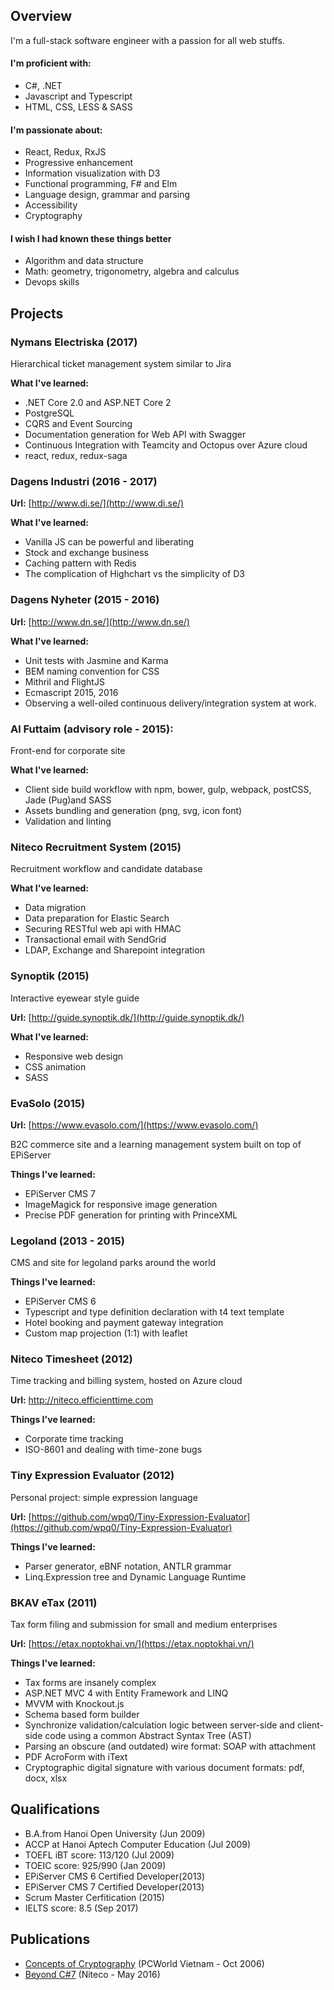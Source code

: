 
## Overview

I'm a full-stack software engineer with a passion for all web stuffs.

#### I'm proficient with: 

- C#, .NET
- Javascript and Typescript
- HTML, CSS, LESS & SASS

#### I'm passionate about:

- React, Redux, RxJS
- Progressive enhancement
- Information visualization with D3
- Functional programming, F# and Elm
- Language design, grammar and parsing
- Accessibility
- Cryptography

#### I wish I had known these things better

- Algorithm and data structure
- Math: geometry, trigonometry, algebra and calculus
- Devops skills

## Projects

### Nymans Electriska (2017)

Hierarchical ticket management system similar to Jira

**What I've learned:**
- .NET Core 2.0 and ASP.NET Core 2
- PostgreSQL
- CQRS and Event Sourcing
- Documentation generation for Web API with Swagger
- Continuous Integration with Teamcity and Octopus over Azure cloud
- react, redux, redux-saga

### Dagens Industri (2016 - 2017)

**Url:** [http://www.di.se/](http://www.di.se/)

**What I've learned:**
- Vanilla JS can be powerful and liberating
- Stock and exchange business
- Caching pattern with Redis
- The complication of Highchart vs the simplicity of D3

### Dagens Nyheter (2015 - 2016)

**Url:** [http://www.dn.se/](http://www.dn.se/)

**What I've learned:**

- Unit tests with Jasmine and Karma
- BEM naming convention for CSS
- Mithril and FlightJS
- Ecmascript 2015, 2016
- Observing a well-oiled continuous delivery/integration system at work.

### Al Futtaim (advisory role - 2015): 

Front-end for corporate site

**What I've learned:**
- Client side build workflow with npm, bower, gulp, webpack, postCSS, Jade (Pug)and SASS
- Assets bundling and generation (png, svg, icon font)
- Validation and linting

### Niteco Recruitment System (2015)

Recruitment workflow and candidate database

**What I've learned:**

- Data migration
- Data preparation for Elastic Search
- Securing RESTful web api with HMAC
- Transactional email with SendGrid
- LDAP, Exchange and Sharepoint integration

### Synoptik (2015)

Interactive eyewear style guide

**Url:** [http://guide.synoptik.dk/](http://guide.synoptik.dk/)

**What I've learned:**

- Responsive web design
- CSS animation
- SASS

### EvaSolo (2015)

**Url:** [https://www.evasolo.com/](https://www.evasolo.com/)

B2C commerce site and a learning management system built on top of EPiServer

**Things I've learned:**

- EPiServer CMS 7
- ImageMagick for responsive image generation
- Precise PDF generation for printing with PrinceXML

### Legoland (2013 - 2015)
CMS and site for legoland parks around the world

**Things I've learned:** 

- EPiServer CMS 6
- Typescript and type definition declaration with t4 text template
- Hotel booking and payment gateway integration
- Custom map projection (1:1) with leaflet

### Niteco Timesheet (2012)
Time tracking and billing system, hosted on Azure cloud

**Url:** http://niteco.efficienttime.com

**Things I've learned:**

- Corporate time tracking
- ISO-8601 and dealing with time-zone bugs

### Tiny Expression Evaluator (2012)

Personal project: simple expression language

**Url:** [https://github.com/wpq0/Tiny-Expression-Evaluator](https://github.com/wpq0/Tiny-Expression-Evaluator)

**Things I've learned:**

- Parser generator, eBNF notation, ANTLR grammar
- Linq.Expression tree and Dynamic Language Runtime

### BKAV eTax (2011)

Tax form filing and submission for small and medium enterprises

**Url:** [https://etax.noptokhai.vn/](https://etax.noptokhai.vn/)

**Things I've learned:**

- Tax forms are insanely complex
- ASP.NET MVC 4 with Entity Framework and LINQ
- MVVM with Knockout.js
- Schema based form builder
- Synchronize validation/calculation logic between server-side and client-side code using a common Abstract Syntax Tree (AST)
- Parsing an obscure (and outdated) wire format: SOAP with attachment
- PDF AcroForm with iText
- Cryptographic digital signature with various document formats: pdf, docx, xlsx

## Qualifications

- B.A.from Hanoi Open University (Jun 2009)
- ACCP at Hanoi Aptech Computer Education (Jul 2009)
- TOEFL iBT score: 113/120 (Jul 2009)
- TOEIC score: 925/990 (Jan 2009)
- EPiServer CMS 6 Certified Developer(2013)
- EPiServer CMS 7 Certified Developer(2013)
- Scrum Master Cerfitication (2015)
- IELTS score: 8.5 (Sep 2017)

## Publications

- [Concepts of Cryptography](http://www.pcworld.com.vn/articles/cong-nghe/cong-nghe/2006/02/1188574/khai-niem-ve-cryptography/) (PCWorld Vietnam - Oct 2006)
- [Beyond C#7](https://niteco.com/blogs/beyond-csharp7-definitive-guide/) (Niteco - May 2016)
